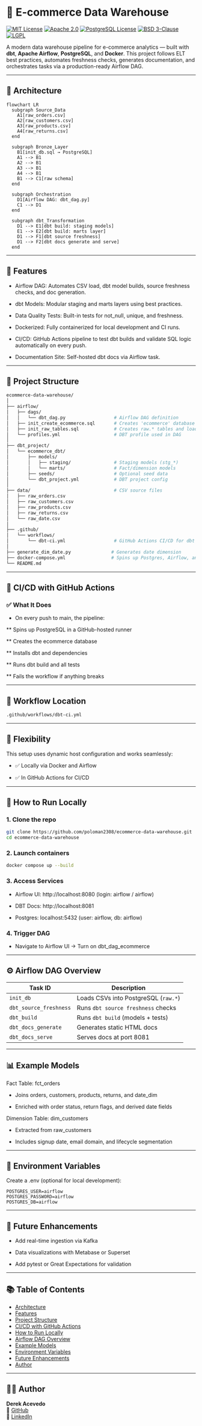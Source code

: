 # 🏬 E-commerce Data Warehouse

[![MIT License](https://img.shields.io/badge/License-MIT-green.svg)](LICENSE)
[![Apache 2.0](https://img.shields.io/badge/License-Apache_2.0-blue.svg)](https://www.apache.org/licenses/LICENSE-2.0)
[![PostgreSQL License](https://img.shields.io/badge/License-PostgreSQL-blue.svg)](https://opensource.org/licenses/PostgreSQL)
[![BSD 3-Clause](https://img.shields.io/badge/License-BSD_3--Clause-orange.svg)](https://opensource.org/licenses/BSD-3-Clause)
[![LGPL](https://img.shields.io/badge/License-LGPL-lightgrey.svg)](https://www.gnu.org/licenses/lgpl-3.0.html)

A modern data warehouse pipeline for e-commerce analytics — built with **dbt**, **Apache Airflow**, **PostgreSQL**, and **Docker**. This project follows ELT best practices, automates freshness checks, generates documentation, and orchestrates tasks via a production-ready Airflow DAG.

---

## 🧱 Architecture

```mermaid
flowchart LR
  subgraph Source_Data
    A1[raw_orders.csv]
    A2[raw_customers.csv]
    A3[raw_products.csv]
    A4[raw_returns.csv]
  end

  subgraph Bronze_Layer
    B1[init_db.sql → PostgreSQL]
    A1 --> B1
    A2 --> B1
    A3 --> B1
    A4 --> B1
    B1 --> C1[raw schema]
  end

  subgraph Orchestration
    D1[Airflow DAG: dbt_dag.py]
    C1 --> D1
  end

  subgraph dbt_Transformation
    D1 --> E1[dbt build: staging models]
    E1 --> E2[dbt build: marts layer]
    D1 --> F1[dbt source freshness]
    D1 --> F2[dbt docs generate and serve]
  end
```

---

## 🚀 Features

* Airflow DAG: Automates CSV load, dbt model builds, source freshness checks, and doc generation.

* dbt Models: Modular staging and marts layers using best practices.

* Data Quality Tests: Built-in tests for not_null, unique, and freshness.

* Dockerized: Fully containerized for local development and CI runs.

* CI/CD: GitHub Actions pipeline to test dbt builds and validate SQL logic automatically on every push.

* Documentation Site: Self-hosted dbt docs via Airflow task.

---

## 📂 Project Structure

```bash
ecommerce-data-warehouse/
│
├── airflow/
│   ├── dags/
│   │   └── dbt_dag.py                  # Airflow DAG definition
│   ├── init_create_ecommerce.sql       # Creates 'ecommerce' database (for CI/CD)
│   ├── init_raw_tables.sql             # Creates raw.* tables and loads CSVs
│   └── profiles.yml                    # DBT profile used in DAG
│
├── dbt_project/
│   └── ecommerce_dbt/
│       ├── models/
│       │   ├── staging/                # Staging models (stg_*)
│       │   └── marts/                  # Fact/dimension models
│       ├── seeds/                      # Optional seed data
│       └── dbt_project.yml             # DBT project config
│
├── data/                               # CSV source files
│   ├── raw_orders.csv
│   ├── raw_customers.csv
│   ├── raw_products.csv
│   ├── raw_returns.csv
│   └── raw_date.csv
│
├── .github/
│   └── workflows/
│       └── dbt-ci.yml                  # GitHub Actions CI/CD for dbt
│
├── generate_dim_date.py               # Generates date dimension
├── docker-compose.yml                 # Spins up Postgres, Airflow, and dbt
└── README.md
```

---

## 🤖 CI/CD with GitHub Actions
### ✅ What It Does
* On every push to main, the pipeline:

** Spins up PostgreSQL in a GitHub-hosted runner

** Creates the ecommerce database

** Installs dbt and dependencies

** Runs dbt build and all tests

** Fails the workflow if anything breaks

---

## 📁 Workflow Location

```bash
.github/workflows/dbt-ci.yml
```

---

## 🔁 Flexibility
This setup uses dynamic host configuration and works seamlessly:

* ✅ Locally via Docker and Airflow

* ✅ In GitHub Actions for CI/CD

---

## 🧪 How to Run Locally

### 1. Clone the repo

```bash
git clone https://github.com/poloman2308/ecommerce-data-warehouse.git
cd ecommerce-data-warehouse
```

### 2. Launch containers

```bash
docker compose up --build
```

### 3. Access Services

* Airflow UI: http://localhost:8080 (login: airflow / airflow)

* DBT Docs: http://localhost:8081

* Postgres: localhost:5432 (user: airflow, db: airflow)

### 4. Trigger DAG

* Navigate to Airflow UI → Turn on dbt_dag_ecommerce

---

## ⚙️ Airflow DAG Overview

| Task ID                | Description                          |
| ---------------------- | ------------------------------------ |
| `init_db`              | Loads CSVs into PostgreSQL (`raw.*`) |
| `dbt_source_freshness` | Runs `dbt source freshness` checks   |
| `dbt_build`            | Runs `dbt build` (models + tests)    |
| `dbt_docs_generate`    | Generates static HTML docs           |
| `dbt_docs_serve`       | Serves docs at port 8081             |

---

## 📊 Example Models

Fact Table: fct_orders
* Joins orders, customers, products, returns, and date_dim

* Enriched with order status, return flags, and derived date fields

Dimension Table: dim_customers
* Extracted from raw_customers

* Includes signup date, email domain, and lifecycle segmentation

---

## 🔐 Environment Variables

Create a .env (optional for local development):

```env
POSTGRES_USER=airflow
POSTGRES_PASSWORD=airflow
POSTGRES_DB=airflow
```

---

## 🧠 Future Enhancements

* Add real-time ingestion via Kafka

* Data visualizations with Metabase or Superset

* Add pytest or Great Expectations for validation

---

## 📚 Table of Contents

- [Architecture](#-architecture)
- [Features](#-features)
- [Project Structure](#-project-structure)
- [CI/CD with GitHub Actions](#-ci-/-cd-with-github-actions)
- [How to Run Locally](#-how-to-run-locally)
- [Airflow DAG Overview](#️-airflow-dag-overview)
- [Example Models](#-example-models)
- [Environment Variables](#-environment-variables)
- [Future Enhancements](#-future-enhancements)
- [Author](#-author)

---

## 🙋‍♂️ Author

**Derek Acevedo**  
📍 [GitHub](https://github.com/poloman2308)  
📄 [LinkedIn](https://www.linkedin.com/in/derekacevedo86)


